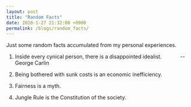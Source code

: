```yaml
---
layout: post
title: "Random Facts"
date: 2020-1-27 21:32:00 +0900
permalink: /blogs/random_facts/
---
```

Just some random facts accumulated from my personal experiences.

1. Inside every cynical person, there is a disappointed idealist. &emsp;&emsp;&emsp; -- George Carlin
    
2. Being bothered with sunk costs is an economic inefficiency.

3. Fairness is a myth.

4. Jungle Rule is the Constitution of the society.
